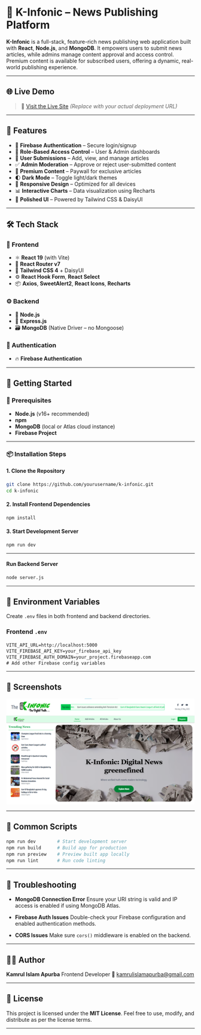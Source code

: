 
# 📰 K-Infonic – News Publishing Platform

**K-Infonic** is a full-stack, feature-rich news publishing web application built with **React**, **Node.js**, and **MongoDB**. It empowers users to submit news articles, while admins manage content approval and access control. Premium content is available for subscribed users, offering a dynamic, real-world publishing experience.

---

## 🌐 Live Demo

> 🔗 [Visit the Live Site](https://your-deployment-link.com)
> *(Replace with your actual deployment URL)*

---

## 📌 Features

* 🔐 **Firebase Authentication** – Secure login/signup
* 👥 **Role-Based Access Control** – User & Admin dashboards
* 📝 **User Submissions** – Add, view, and manage articles
* ✅ **Admin Moderation** – Approve or reject user-submitted content
* 💎 **Premium Content** – Paywall for exclusive articles
* 🌓 **Dark Mode** – Toggle light/dark themes
* 📱 **Responsive Design** – Optimized for all devices
* 📊 **Interactive Charts** – Data visualization using Recharts
* 🎨 **Polished UI** – Powered by Tailwind CSS & DaisyUI

---

## 🛠️ Tech Stack

### 🔧 Frontend

* ⚛️ **React 19** (with Vite)
* 🔄 **React Router v7**
* 🌈 **Tailwind CSS 4** + DaisyUI
* ⚙️ **React Hook Form**, **React Select**
* 📦 **Axios**, **SweetAlert2**, **React Icons**, **Recharts**

### ⚙️ Backend

* 🧠 **Node.js**
* 🚀 **Express.js**
* 🗃️ **MongoDB** (Native Driver – no Mongoose)

### 🔐 Authentication

* 🔥 **Firebase Authentication**

---

## 🚀 Getting Started

### 🧰 Prerequisites

* **Node.js** (v16+ recommended)
* **npm**
* **MongoDB** (local or Atlas cloud instance)
* **Firebase Project**

---

### 📦 Installation Steps

#### 1. Clone the Repository

```bash
git clone https://github.com/yourusername/k-infonic.git
cd k-infonic
```

#### 2. Install Frontend Dependencies

```bash
npm install
```

#### 3. Start Development Server

```bash
npm run dev
```

---

#### Run Backend Server

```bash
node server.js
```

---

## 🔐 Environment Variables

Create `.env` files in both frontend and backend directories.

### Frontend `.env`

```env
VITE_API_URL=http://localhost:5000
VITE_FIREBASE_API_KEY=your_firebase_api_key
VITE_FIREBASE_AUTH_DOMAIN=your_project.firebaseapp.com
# Add other Firebase config variables
```

---

## 📸 Screenshots

<!-- > *Add screenshots or screen recordings here to showcase the UI.* -->
<img src="./src/assets/ss.png" alt="Homepage Screenshot" />


---

## 📜 Common Scripts

```bash
npm run dev        # Start development server
npm run build      # Build app for production
npm run preview    # Preview built app locally
npm run lint       # Run code linting
```

---

## 🧩 Troubleshooting

* **MongoDB Connection Error**
  Ensure your URI string is valid and IP access is enabled if using MongoDB Atlas.

* **Firebase Auth Issues**
  Double-check your Firebase configuration and enabled authentication methods.

* **CORS Issues**
  Make sure `cors()` middleware is enabled on the backend.

---

## 👨‍💻 Author

**Kamrul Islam Apurba**
Frontend Developer
📧 [kamrulislamapurba@gmail.com](mailto:kamrulislamapurba@gmail.com)

---

## 📝 License

This project is licensed under the **MIT License**.
Feel free to use, modify, and distribute as per the license terms.

---


